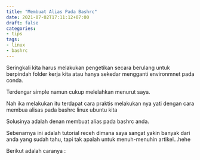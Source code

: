 ```yaml
---
title: "Membuat Alias Pada Bashrc"
date: 2021-07-02T17:11:12+07:00
draft: false
categories:
- tips
tags:
- linux
- bashrc
---
```


Seringkali kita harus melakukan pengetikan secara berulang untuk berpindah folder kerja kita atau hanya sekedar mengganti environmnet pada conda.

Terdengar simple namun cukup melelahkan menurut saya.

Nah ika melakukan itu terdapat cara praktis melakukan nya yati dengan cara membua alisas pada bashrc linux ubuntu kita

Solusinya adalah denan membuat alias pada bashrc anda.

Sebenarnya ini adalah tutorial receh dimana saya sangat yakin banyak dari anda yang sudah tahu, tapi tak apalah untuk menuh-menuhin artikel...hehe

Berikut adalah caranya :

